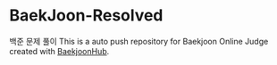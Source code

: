 # BaekJoon-Resolved
백준 문제 풀이
This is a auto push repository for Baekjoon Online Judge created with [BaekjoonHub](https://github.com/BaekjoonHub/BaekjoonHub).
